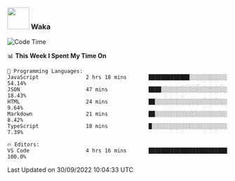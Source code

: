 ### <img src="https://media.giphy.com/media/VgCDAzcKvsR6OM0uWg/giphy.gif" width="50"> Waka

  <!--START_SECTION:waka-->
![Code Time](http://img.shields.io/badge/Code%20Time-891%20hrs%203%20mins-blue)

📊 **This Week I Spent My Time On** 

```text
💬 Programming Languages: 
JavaScript               2 hrs 18 mins       █████████████░░░░░░░░░░░░   54.14% 
JSON                     47 mins             ████░░░░░░░░░░░░░░░░░░░░░   18.43% 
HTML                     24 mins             ██░░░░░░░░░░░░░░░░░░░░░░░   9.64% 
Markdown                 21 mins             ██░░░░░░░░░░░░░░░░░░░░░░░   8.42% 
TypeScript               18 mins             █░░░░░░░░░░░░░░░░░░░░░░░░   7.39%

🔥 Editors: 
VS Code                  4 hrs 16 mins       █████████████████████████   100.0%

```


 Last Updated on 30/09/2022 10:04:33 UTC
<!--END_SECTION:waka-->
